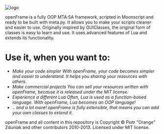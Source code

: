 ![logo](http://code.google.com/p/openframe/logo?cct=1329042490&noddy=get.png)

openFrame is a fully OOP MTA:SA framework, scripted in Moonscript and ready to be built with meta.py.
It allows you to make your scripts cleaner and easier to use.
Originally inspired by GUIClasses, the original form of classes is easy to learn and use.
It uses advanced features of Lua and extends its functionality.

Use it, when you want to:
=========================
 * *Make your code simpler*
  _With openFrame, your code becomes simpler and easier to understand. It helps you sharing your resources with others._
 * *Make commercial projects*
  _You can sell your resources written with openFrame, because it is released under the MIT license._
 * *Experience a different Lua*
  _Often, Lua is used as a function-based language. With openFrame, Lua becomes an OOP language!_
 * *.. and a lot more!*
  _openFrame is fully extensible, that means you can add your own classes to extend it._

openFrame and all content in this repository is Copyright © Piotr "Orange" Zduniak and other contributors 2010-2013.
Licensed under MIT license.
